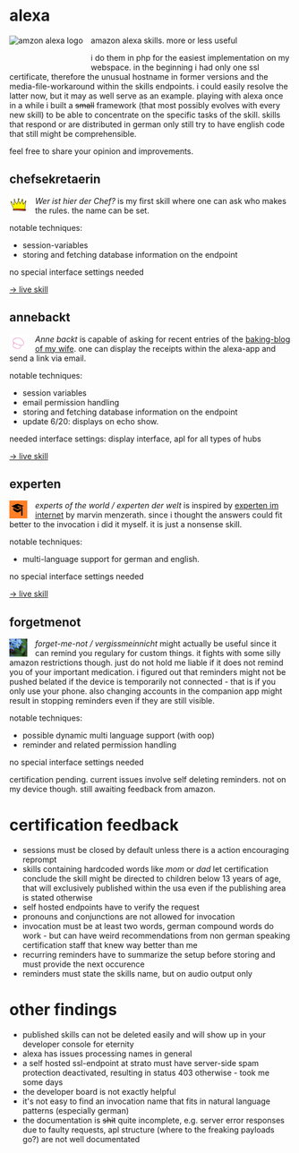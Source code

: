 # alexa
<img src="https://m.media-amazon.com/images/G/01/AlexaDevPortal/alexa.CB473388935._CB1539290662_.png" alt="amzon alexa logo" style="float:left; height:64px; padding-right:1em;" />amazon alexa skills. more or less useful

i do them in php for the easiest implementation on my webspace.
in the beginning i had only one ssl certificate, therefore the unusual hostname in former versions and the media-file-workaround within the skills endpoints. i could easily resolve the latter now, but it may as well serve as an example.
playing with alexa once in a while i built a ~~small~~ framework (that most possibly evolves with every new skill) to be able to concentrate on the specific tasks of the skill.
skills that respond or are distributed in german only still try to have english code that still might be comprehensible.

feel free to share your opinion and improvements.

## chefsekretaerin
<img src="assets/chefsekretaerin108.png" alt="chefsekretaerin skill logo" style="float:left; height:32px; padding-right:1em;" /> *Wer ist hier der Chef?* is my first skill where one can ask who makes the rules. the name can be set.

notable techniques:
* session-variables
* storing and fetching database information on the endpoint

no special interface settings needed

[-> live skill](https://www.amazon.de/dp/B07B6NVYQP/)

## annebackt
<img src="assets/annebackt108.png" alt="annebackt skill logo" style="float:left; height:32px; padding-right:1em;" /> *Anne backt* is capable of asking for recent entries of the [baking-blog of my wife](https://annebackt.de). one can display the receipts within the alexa-app and send a link via email.

notable techniques:
* session variables
* email permission handling
* storing and fetching database information on the endpoint
* update 6/20: displays on echo show.

needed interface settings: display interface, apl for all types of hubs

[-> live skill](https://www.amazon.de/dp/B07LGDL4BV)

## experten
<img src="assets/experten108.png" alt="experten skill logo" style="float:left; height:32px; padding-right:1em;" /> *experts of the world / experten der welt* is inspired by [experten im internet](https://www.amazon.de/dp/B01N5PB05L) by marvin menzerath.
since i thought the answers could fit better to the invocation i did it myself. it is just a nonsense skill.

notable techniques:
* multi-language support for german and english.

no special interface settings needed

[-> live skill](https://www.amazon.de/dp/B07Q1C8Z61)

## forgetmenot
<img src="assets/forgetmenot108.png" alt="forget me not skill logo" style="float:left; height:32px; padding-right:1em;" /> *forget-me-not / vergissmeinnicht* might actually be useful since it can remind you regulary for custom things. it fights with some silly amazon restrictions though. just do not hold me liable if it does not remind you of your important medication. i figured out that reminders might not be pushed belated if the device is temporarily not connected - that is if you only use your phone. also changing accounts in the companion app might result in stopping reminders even if they are still visible.

notable techniques:
* possible dynamic multi language support (with oop)
* reminder and related permission handling

no special interface settings needed

certification pending. current issues involve self deleting reminders. not on my device though. still awaiting feedback from amazon.

# certification feedback
* sessions must be closed by default unless there is a action encouraging reprompt
* skills containing hardcoded words like *mom* or *dad* let certification conclude the skill might be directed to children below 13 years of age, that will exclusively published within the usa even if the publishing area is stated otherwise
* self hosted endpoints have to verify the request
* pronouns and conjunctions are not allowed for invocation
* invocation must be at least two words, german compound words do work - but can have weird recommendations from non german speaking certification staff that knew way better than me 
* recurring reminders have to summarize the setup before storing and must provide the next occurence
* reminders must state the skills name, but on audio output only

# other findings
* published skills can not be deleted easily and will show up in your developer console for eternity
* alexa has issues processing names in general
* a self hosted ssl-endpoint at strato must have server-side spam protection deactivated, resulting in status 403 otherwise - took me some days
* the developer board is not exactly helpful
* it's not easy to find an invocation name that fits in natural language patterns (especially german)
* the documentation is ~~shit~~ quite incomplete, e.g. server error responses due to faulty requests, apl structure (where to the freaking payloads go?) are not well documentated